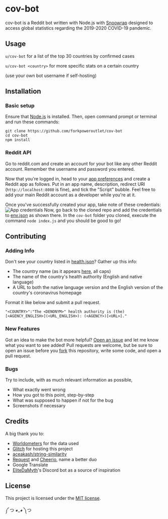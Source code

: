 # cov-bot
cov-bot is a Reddit bot written with Node.js with [Snoowrap](https://github.com/not-an-aardvark/snoowrap) designed to access global statistics regarding the 2019-2020 COVID-19 pandemic.

## Usage
`u/cov-bot` for a list of the top 30 countries by confirmed cases

`u/cov-bot <country>` for more specific stats on a certain country

(use your own bot username if self-hosting)

## Installation
### Basic setup
Ensure that [Node.js](https://nodejs.org) is installed. Then, open command prompt or terminal and run these commands:
```
git clone https://github.com/forkpoweroutlet/cov-bot
cd cov-bot
npm install
```

### Reddit API
Go to reddit.com and create an account for your bot like any other Reddit account. Remember the username and password you entered.

Now that you're logged in, head to your [app preferences](https://ssl.reddit.com/prefs/apps/) and create a Reddit app as follows. Put in an app name, description, redirect URI (`http://localhost:8080` is fine), and tick the "Script" bubble. Feel free to add your main Reddit account as a developer while you're at it.

Once you've successfully created your app, take note of these credentials: ![App credentials](https://i.imgur.com/QY8xyPC.png)
Now, go back to the cloned repo and add the credentials to [env.json](https://github.com/forkpoweroutlet/cov-bot/blob/master/env.json) as shown there. 
In the `cov-bot` folder you cloned, execute the command `node index.js` and you should be good to go!

## Contributing
### Adding Info
Don't see your country listed in [health.json](https://github.com/forkpoweroutlet/cov-bot/blob/master/json/health.json)? Gather up this info:
- The country name (as it appears [here](https://worldometers.info/coronavirus), all caps)
- The name of the country's health authority (English and native language)
- A URL to both the native language version and the English version of the country's coronavirus homepage

Format it like below and submit a pull request.
```
"<COUNTRY>":"The <DENONYM>" health authority is (the) [<AGENCY_ENGLISH>](<URL_ENGLISH>): (<AGENCY>)[<URL>]."
```
### New Features
Got an idea to make the bot more helpful? [Open an issue](https://github.com/forkpoweroutlet/cov-bot/issues/new) and let me know what you want to see added! Pull requests are welcome, but be sure to open an issue before you [fork](https://github.com/forkpoweroutlet/cov-bot/fork) this repository, write some code, and open a pull request.

### Bugs
Try to include, with as much relevant information as possible,
- What exactly went wrong
- How you got to this point, step-by-step
- What was supposed to happen if not for the bug
- Screenshots if necessary


## Credits
A big thank you to:
- [Worldometers](https://worldometers.info/coronavirus) for the data used
- [Glitch](https://glitch.com) for hosting this project
- [aceakash/string-similarity](https://github.com/aceakash/string-similarity)
- [Request](https://github.com/request/request) and [Cheerio](https://github.com/cheeriojs/cheerio), name a better duo
- Google Translate
- [EliteDaMyth](https://github.com/EliteDaMyth)'s Discord bot as a source of inspiration

## License
This project is licensed under the [MIT license](https://choosealicense.com/licenses/mit/).

༼ つ ◕_◕ ༽つ
